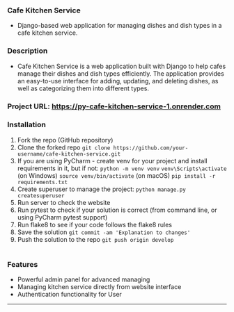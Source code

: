 ### Cafe Kitchen Service
 - Django-based web application for managing dishes and dish types in a cafe kitchen service.

### Description
- Cafe Kitchen Service is a web application built with Django to help cafes manage their dishes and dish types efficiently. The application provides an easy-to-use interface for adding, updating, and deleting dishes, as well as categorizing them into different types.

### Project URL: https://py-cafe-kitchen-service-1.onrender.com
### Installation
1. Fork the repo (GitHub repository)
2. Clone the forked repo
`git clone https://github.com/your-username/cafe-kitchen-service.git`
3. If you are using PyCharm - create venv for your project and install requirements in it, but if not:
`python -m venv venv`
`venv\Scripts\activate` (on Windows)
`source venv/bin/activate` (on macOS)
`pip install -r requirements.txt`
4. Create superuser to manage the project:
`python manage.py createsuperuser`
5. Run server to check the website
6. Run pytest to check if your solution is correct 
(from command line, or using PyCharm pytest support)
7. Run flake8 to see if your code follows the flake8 rules
8. Save the solution  `git commit -am 'Explanation to changes'`
9. Push the solution to the repo `git push origin develop`


#
### Features
- Powerful admin panel for advanced managing
- Managing kitchen service directly from website interface
- Authentication functionality for User

---